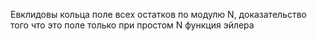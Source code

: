 Евклидовы кольца
поле всех остатков по модулю N, доказательство того что это поле только при простом N
функция эйлера